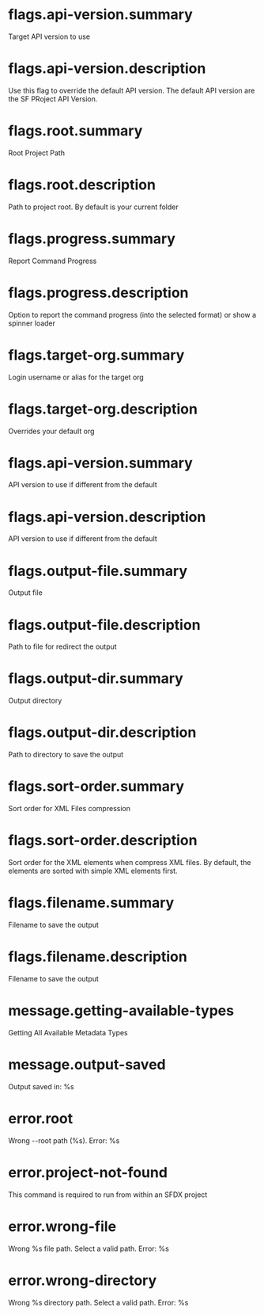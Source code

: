 # flags.api-version.summary

Target API version to use

# flags.api-version.description

Use this flag to override the default API version. The default API version are the SF PRoject API Version.

# flags.root.summary

Root Project Path

# flags.root.description

Path to project root. By default is your current folder

# flags.progress.summary

Report Command Progress

# flags.progress.description

Option to report the command progress (into the selected format) or show a spinner loader

# flags.target-org.summary

Login username or alias for the target org

# flags.target-org.description

Overrides your default org

# flags.api-version.summary

API version to use if different from the default

# flags.api-version.description

API version to use if different from the default

# flags.output-file.summary

Output file

# flags.output-file.description

Path to file for redirect the output

# flags.output-dir.summary

Output directory

# flags.output-dir.description

Path to directory to save the output

# flags.sort-order.summary

Sort order for XML Files compression

# flags.sort-order.description

Sort order for the XML elements when compress XML files. By default, the elements are sorted with simple XML elements first.

# flags.filename.summary

Filename to save the output

# flags.filename.description

Filename to save the output

# message.getting-available-types

Getting All Available Metadata Types

# message.output-saved

Output saved in: %s

# error.root

Wrong --root path (%s). Error: %s

# error.project-not-found

This command is required to run from within an SFDX project

# error.wrong-file

Wrong %s file path. Select a valid path. Error: %s

# error.wrong-directory

Wrong %s directory path. Select a valid path. Error: %s
